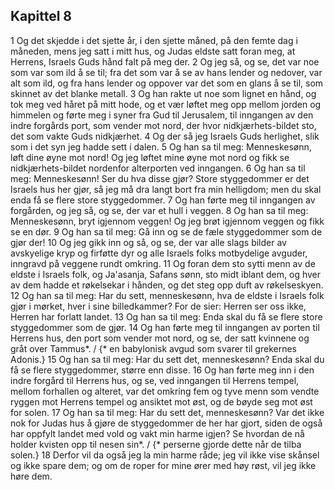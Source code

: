 ## Kapittel 8

1 Og det skjedde i det sjette år, i den sjette måned, på den femte dag i måneden, mens jeg satt i mitt hus, og Judas eldste satt foran meg, at Herrens, Israels Guds hånd falt på meg der.
2 Og jeg så, og se, det var noe som var som ild å se til; fra det som var å se av hans lender og nedover, var alt som ild, og fra hans lender og oppover var det som en glans å se til, som skinnet av det blanke metall.
3 Og han rakte ut noe som lignet en hånd, og tok meg ved håret på mitt hode, og et vær løftet meg opp mellom jorden og himmelen og førte meg i syner fra Gud til Jerusalem, til inngangen av den indre forgårds port, som vender mot nord, der hvor nidkjærhets-bildet sto, det som vakte Guds nidkjærhet.
4 Og der så jeg Israels Guds herlighet, slik som i det syn jeg hadde sett i dalen.
5 Og han sa til meg: Menneskesønn, løft dine øyne mot nord! Og jeg løftet mine øyne mot nord og fikk se nidkjærhets-bildet nordenfor alterporten ved inngangen.
6 Og han sa til meg: Menneskesønn! Ser du hva disse gjør? Store styggedommer er det Israels hus her gjør, så jeg må dra langt bort fra min helligdom; men du skal enda få se flere store styggedommer.
7 Og han førte meg til inngangen av forgården, og jeg så, og se, der var et hull i veggen.
8 Og han sa til meg: Menneskesønn, bryt igjennom veggen! Og jeg brøt igjennom veggen og fikk se en dør.
9 Og han sa til meg: Gå inn og se de fæle styggedommer som de gjør der!
10 Og jeg gikk inn og så, og se, der var alle slags bilder av avskyelige kryp og firføtte dyr og alle Israels folks motbydelige avguder, inngravd på veggene rundt omkring.
11 Og foran dem sto sytti menn av de eldste i Israels folk, og Ja'asanja, Safans sønn, sto midt iblant dem, og hver av dem hadde et røkelsekar i hånden, og det steg opp duft av røkelseskyen.
12 Og han sa til meg: Har du sett, menneskesønn, hva de eldste i Israels folk gjør i mørket, hver i sine billedkammer? For de sier: Herren ser oss ikke, Herren har forlatt landet.
13 Og han sa til meg: Enda skal du få se flere store styggedommer som de gjør.
14 Og han førte meg til inngangen av porten til Herrens hus, den port som vender mot nord, og se, der satt kvinnene og gråt over Tammus*. / {* en babylonisk avgud som svarer til grekernes Adonis.}
15 Og han sa til meg: Har du sett det, menneskesønn? Enda skal du få se flere styggedommer, større enn disse.
16 Og han førte meg inn i den indre forgård til Herrens hus, og se, ved inngangen til Herrens tempel, mellom forhallen og alteret, var det omkring fem og tyve menn som vendte ryggen mot Herrens tempel og ansiktet mot øst, og de bøyde seg mot øst for solen.
17 Og han sa til meg: Har du sett det, menneskesønn? Var det ikke nok for Judas hus å gjøre de styggedommer de her har gjort, siden de også har oppfylt landet med vold og vakt min harme igjen? Se hvordan de nå holder kvisten opp til nesen sin*. / {* perserne gjorde dette når de tilba solen.}
18 Derfor vil da også jeg la min harme råde; jeg vil ikke vise skånsel og ikke spare dem; og om de roper for mine ører med høy røst, vil jeg ikke høre dem.
